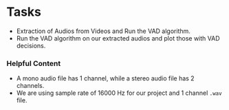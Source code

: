 # Tasks
* Extraction of Audios from Videos and Run the VAD algorithm.
* Run the VAD algorithm on our extracted audios and plot those with VAD decisions.

### Helpful Content
* A mono audio file has 1 channel, while a stereo audio file has 2 channels.
* We are using sample rate of 16000 Hz for our project and 1 channel `.wav` file.